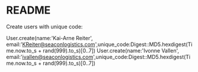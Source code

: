 # README

Create users with unique code:

User.create(name:'Kai-Arne Reiter', email:'KReiter@seaconlogistics.com',unique_code:Digest::MD5.hexdigest(Time.now.to_s + rand(999).to_s)[0..7])
User.create(name:'Ivonne Vallen', email:'ivallen@seaconlogistics.com',unique_code:Digest::MD5.hexdigest(Time.now.to_s + rand(999).to_s)[0..7])